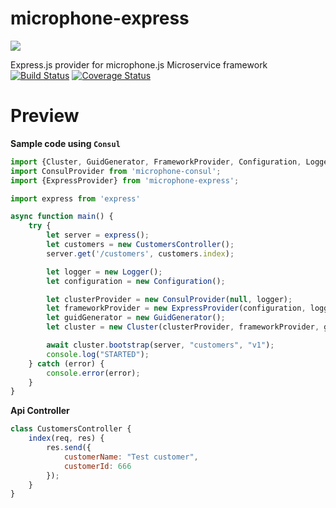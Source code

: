 # microphone-express
![](https://avatars3.githubusercontent.com/u/16361502?v=3&s=200)  

Express.js provider for microphone.js Microservice framework  
[![Build Status](https://travis-ci.org/microphonejs/microphone-express.svg?branch=master)](https://travis-ci.org/microphonejs/microphone-express) [![Coverage Status](https://coveralls.io/repos/github/microphonejs/microphone-express/badge.svg?branch=master)](https://coveralls.io/github/microphonejs/microphone-express?branch=master)

Preview
==================

**Sample code using `Consul`**

```js
import {Cluster, GuidGenerator, FrameworkProvider, Configuration, Logger} from 'microphone-core';
import ConsulProvider from 'microphone-consul';
import {ExpressProvider} from 'microphone-express';

import express from 'express'

async function main() {
    try {
        let server = express();
        let customers = new CustomersController();
        server.get('/customers', customers.index);

        let logger = new Logger();
        let configuration = new Configuration();

        let clusterProvider = new ConsulProvider(null, logger);
        let frameworkProvider = new ExpressProvider(configuration, logger);
        let guidGenerator = new GuidGenerator();
        let cluster = new Cluster(clusterProvider, frameworkProvider, guidGenerator);

        await cluster.bootstrap(server, "customers", "v1");
        console.log("STARTED");
    } catch (error) {
        console.error(error);
    }
}
```
**Api Controller**
```js
class CustomersController {
    index(req, res) {
        res.send({
            customerName: "Test customer",
            customerId: 666
        });
    }
}
```